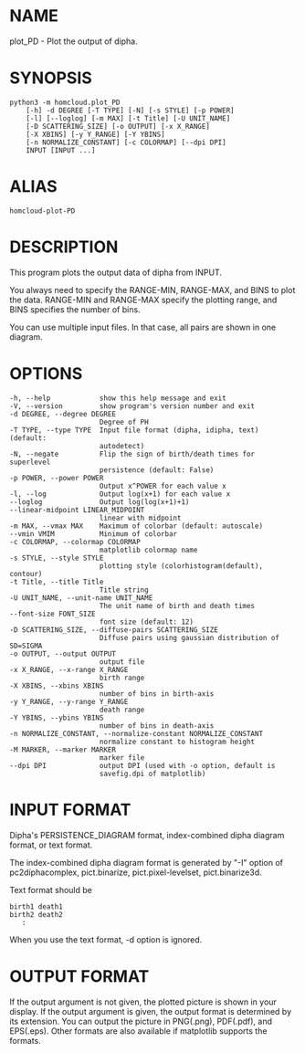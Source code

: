 # NAME

plot_PD - Plot the output of dipha.

# SYNOPSIS

    python3 -m homcloud.plot_PD
        [-h] -d DEGREE [-T TYPE] [-N] [-s STYLE] [-p POWER]
        [-l] [--loglog] [-m MAX] [-t Title] [-U UNIT_NAME]
        [-D SCATTERING_SIZE] [-o OUTPUT] [-x X_RANGE]
        [-X XBINS] [-y Y_RANGE] [-Y YBINS]
        [-n NORMALIZE_CONSTANT] [-c COLORMAP] [--dpi DPI]
        INPUT [INPUT ...]



# ALIAS

    homcloud-plot-PD

# DESCRIPTION

This program plots the output data of dipha from INPUT.

You always need to specify the RANGE-MIN, RANGE-MAX, and BINS to plot the data.
RANGE-MIN and RANGE-MAX specify the plotting range, and
BINS specifies the number of bins.

You can use multiple input files. In that case, all pairs are shown in one diagram.

# OPTIONS

    -h, --help            show this help message and exit
    -V, --version         show program's version number and exit
    -d DEGREE, --degree DEGREE
                          Degree of PH
    -T TYPE, --type TYPE  Input file format (dipha, idipha, text) (default:
                          autodetect)
    -N, --negate          Flip the sign of birth/death times for superlevel
                          persistence (default: False)
    -p POWER, --power POWER
                          Output x^POWER for each value x
    -l, --log             Output log(x+1) for each value x
    --loglog              Output log(log(x+1)+1)
    --linear-midpoint LINEAR_MIDPOINT
                          linear with midpoint
    -m MAX, --vmax MAX    Maximum of colorbar (default: autoscale)
    --vmin VMIM           Minimum of colorbar
    -c COLORMAP, --colormap COLORMAP
                          matplotlib colormap name
    -s STYLE, --style STYLE
                          plotting style (colorhistogram(default), contour)
    -t Title, --title Title
                          Title string
    -U UNIT_NAME, --unit-name UNIT_NAME
                          The unit name of birth and death times
    --font-size FONT_SIZE
                          font size (default: 12)
    -D SCATTERING_SIZE, --diffuse-pairs SCATTERING_SIZE
                          Diffuse pairs using gaussian distribution of SD=SIGMA
    -o OUTPUT, --output OUTPUT
                          output file
    -x X_RANGE, --x-range X_RANGE
                          birth range
    -X XBINS, --xbins XBINS
                          number of bins in birth-axis
    -y Y_RANGE, --y-range Y_RANGE
                          death range
    -Y YBINS, --ybins YBINS
                          number of bins in death-axis
    -n NORMALIZE_CONSTANT, --normalize-constant NORMALIZE_CONSTANT
                          normalize constant to histogram height
    -M MARKER, --marker MARKER
                          marker file
    --dpi DPI             output DPI (used with -o option, default is
                          savefig.dpi of matplotlib)

# INPUT FORMAT

Dipha\'s PERSISTENCE\_DIAGRAM format, index-combined dipha diagram format,
or text format.

The index-combined dipha diagram format is generated by "-I" option of
pc2diphacomplex, pict.binarize, pict.pixel-levelset, pict.binarize3d.


Text format should be

    birth1 death1
    birth2 death2
       :

When you use the text format, -d option is ignored.

# OUTPUT FORMAT

If the output argument is not given, the plotted picture
is shown in your display. If the output argument is given,
the output format is determined by its extension.
You can output the picture in PNG(.png), PDF(.pdf), and EPS(.eps).
Other formats are also available if matplotlib supports the formats.
